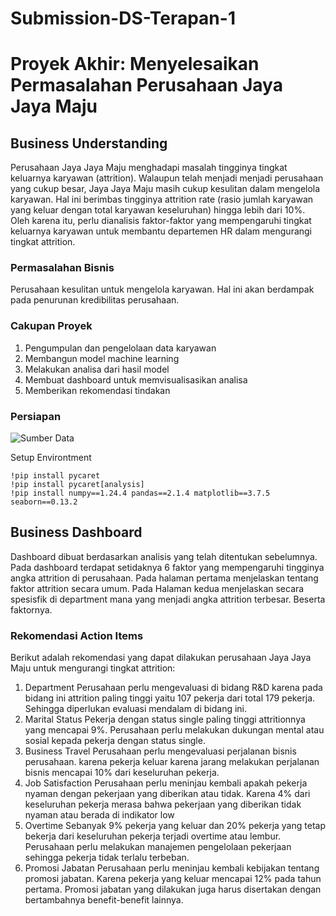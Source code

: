 # Submission-DS-Terapan-1
# Proyek Akhir: Menyelesaikan Permasalahan Perusahaan Jaya Jaya Maju
## Business Understanding
Perusahaan Jaya Jaya Maju menghadapi masalah tingginya tingkat keluarnya karyawan (attrition). Walaupun telah menjadi menjadi perusahaan yang cukup besar, Jaya Jaya Maju masih cukup kesulitan dalam mengelola karyawan. Hal ini berimbas tingginya attrition rate (rasio jumlah karyawan yang keluar dengan total karyawan keseluruhan) hingga lebih dari 10%. Oleh karena itu, perlu dianalisis faktor-faktor yang mempengaruhi tingkat keluarnya karyawan untuk membantu departemen HR dalam mengurangi tingkat attrition.
### Permasalahan Bisnis
Perusahaan kesulitan untuk mengelola karyawan. Hal ini akan berdampak pada penurunan kredibilitas perusahaan.
### Cakupan Proyek
1. Pengumpulan dan pengelolaan data karyawan
2. Membangun model machine learning
3. Melakukan analisa dari hasil model
4. Membuat dashboard untuk memvisualisasikan analisa
5. Memberikan rekomendasi tindakan
### Persiapan
![Sumber Data]('https://github.com/dicodingacademy/dicoding_dataset/tree/main/employee')

Setup Environtment
```
!pip install pycaret
!pip install pycaret[analysis]
!pip install numpy==1.24.4 pandas==2.1.4 matplotlib==3.7.5 seaborn==0.13.2
```
## Business Dashboard
Dashboard dibuat berdasarkan analisis yang telah ditentukan sebelumnya. Pada dashboard terdapat setidaknya 6 faktor yang mempengaruhi tingginya angka attrition di perusahaan. Pada halaman pertama menjelaskan tentang faktor attrition secara umum. Pada Halaman kedua menjelaskan secara spesisfik di department mana yang menjadi angka attrition terbesar. Beserta faktornya.
### Rekomendasi Action Items
Berikut adalah rekomendasi yang dapat dilakukan perusahaan Jaya Jaya Maju untuk mengurangi tingkat attrition:
1. Department
   Perusahaan perlu mengevaluasi di bidang R&D karena pada bidang ini attrition paling tinggi yaitu 107 pekerja dari total 179 pekerja. Sehingga diperlukan evaluasi mendalam di bidang ini.
2. Marital Status
   Pekerja dengan status single paling tinggi attritionnya yang mencapai 9%. Perusahaan perlu melakukan dukungan mental atau sosial kepada pekerja dengan status single.
3. Business Travel
   Perusahaan perlu mengevaluasi perjalanan bisnis perusahaan. karena pekerja keluar karena jarang melakukan perjalanan bisnis mencapai 10% dari keseluruhan pekerja.
4. Job Satisfaction
   Perusahaan perlu meninjau kembali apakah pekerja nyaman dengan pekerjaan yang diberikan atau tidak. Karena 4% dari keseluruhan pekerja merasa bahwa pekerjaan yang diberikan tidak nyaman atau berada di indikator low
5. Overtime
   Sebanyak 9% pekerja yang keluar dan 20% pekerja yang tetap bekerja dari keseluruhan pekerja terjadi overtime atau lembur. Perusahaan perlu melakukan manajemen pengelolaan pekerjaan sehingga pekerja tidak terlalu terbeban.
6. Promosi Jabatan
   Perusahaan perlu meninjau kembali kebijakan tentang promosi jabatan. Karena pekerja yang keluar mencapai 12% pada tahun pertama. Promosi jabatan yang dilakukan juga harus disertakan dengan bertambahnya benefit-benefit lainnya.
